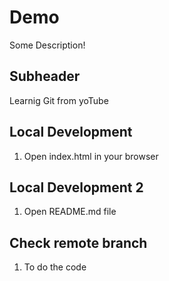 # Demo
Some Description!

## Subheader
Learnig Git from yoTube

## Local Development

1. Open index.html in your browser 

## Local Development 2

1. Open README.md file

## Check remote branch

1. To do the code
